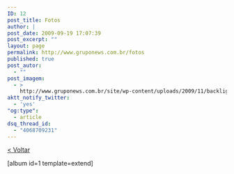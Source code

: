 ```yaml
---
ID: 12
post_title: Fotos
author: |
post_date: 2009-09-19 17:07:39
post_excerpt: ""
layout: page
permalink: http://www.gruponews.com.br/fotos
published: true
post_autor:
  - ""
post_imagem:
  - >
    http://www.gruponews.com.br/site/wp-content/uploads/2009/11/backlight_fotos.jpg
aktt_notify_twitter:
  - 'yes'
"og:type":
  - article
dsq_thread_id:
  - "4068709231"
---
```

<a href="http://www.gruponews.com.br/site/fotos">&lt; Voltar</a>

[album id=1 template=extend]